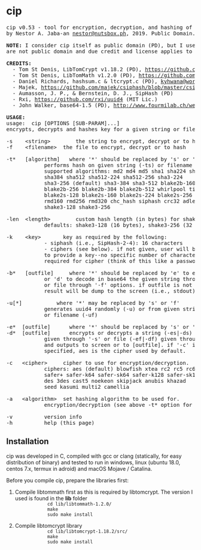# cip
<pre>
cip v0.53 - tool for encryption, decryption, and hashing of given string or file
by Nestor A. Jaba-an <a href="mailto:nestor@nutsbox.ph">nestor@nutsbox.ph</a>, 2019. Public Domain.

<b>NOTE:</b> I consider cip itself as public domain (PD), but I used some libraries that
are not public domain and due credit and license applies to these libraries.

<b>CREDITS:</b>
  - Tom St Denis, LibTomCrypt v1.18.2 (PD), <a href="https://github.com/libtom/libtomcrypt">https://github.com/libtom/libtomcrypt</a>
  - Tom St Denis, LibTomMath v1.2.0 (PD), <a href="https://github.com/libtom/libtommath">https://github.com/libtom/libtommath</a>
  - Daniel Richards, hashsum.c & ltcrypt.c (PD), <a href="mailto:kyhwana@world-net.co.nz">kyhwana@world-net.co.nz</a>
  - Majek, <a href="https://github.com/majek/csiphash/blob/master/csiphash.c">https://github.com/majek/csiphash/blob/master/csiphash.c</a> (MIT Lic.)
  - Aumasson, J. P., & Bernstein, D. J., SipHash (PD)
  - Rxi, <a href="https://github.com/rxi/uuid4">https://github.com/rxi/uuid4</a> (MIT Lic.)
  - John Walker, base64-1.5 (PD), <a href="http://www.fourmilab.ch/webtools/base64/index.html">http://www.fourmilab.ch/webtools/base64/index.html</a>

<b>USAGE:</b>
usage:	cip [OPTIONS [SUB-PARAM]...]
encrypts, decrypts and hashes key for a given string or file

-s    &lt;string&gt;		the string to encrypt, decrypt or to hash
-f    &lt;filename&gt;	the file to encrypt, decrypt or to hash

-t*   [algorithm]	where '*' should be replaced by 's' or 'f'
			performs hash on given string (-ts) or filename (-tf)
			supported algorithms: md2 md4 md5 sha1 sha224 sha256
			sha384 sha512 sha512-224 sha512-256 sha3-224
			sha3-256 (default) sha3-384 sha3-512 blake2b-160
			blake2b-256 blake2b-384 blake2b-512 whirlpool tiger
			blake2s-128 blake2s-160 blake2s-224 blake2s-256 rmd128
			rmd160 rmd256 rmd320 chc_hash siphash crc32 adler32
			shake3-128 shake3-256
      
-len  &lt;length&gt;		custom hash length (in bytes) for shake3-128/256.
			defaults: shake3-128 (16 bytes), shake3-256 (32 bytes)

-k    &lt;key&gt;		key as required by the following:
			- siphash (i.e., SipHash-2-4): 16 characters
			- ciphers (see below). if not given, user will be prompted
			to provide a key--no specific number of characters
			required for cipher (think of this like a password)

-b*   [outfile]		where '*' should be replaced by 'e' to encode
			or 'd' to decode in base64 the given string through '-s'
			or file through '-f' options. if outfile is not specified,
			result will be dump to the screen (i.e., stdout)

-u[*]			where '*' may be replaced by 's' or 'f'
			generates uuid4 randomly (-u) or from given string (-us)
			or filename (-uf)

-e*  [outfile]		where '*' should be replaced by 's' or 'f'
-d*  [outfile]		encrypts or decrypts a string (-es|-ds)
			given through '-s' or file (-ef|-df) given through '-f'
			and outputs to screen or to [outfile]. if '-c' is not
			specified, aes is the cipher used by default.

-c   &lt;cipher&gt;		cipher to use for encryption/decryption.
			ciphers: aes (default) blowfish xtea rc2 rc5 rc6 twofish
			safer+ safer-k64 safer-sk64 safer-k128 safer-sk128
			des 3des cast5 noekeon skipjack anubis khazad
			seed kasumi multi2 camellia

-a   &lt;algorithm&gt;	set hashing algorithm to be used for.
			encryption/decryption (see above -t* option for list)

-v			version info
-h			help (this page)
</pre>
## Installation
cip was developed in C, compiled with gcc or clang (statically, for easy distribution of binary) and tested to run in windows, linux (ubuntu 18.0, centos 7.x, termux in adroid) and macOS Mojave / Catalina.

Before you compile cip, prepare the libraries first:
<ol>
	<li>Compile libtommath first as this is required by libtomcrypt. The version I used is found in the <b>lib</b> folder
		<code>
			cd lib/libtommath-1.2.0/
			make
			sudo make install
		</code>
	</li>
	<li>Compile libtomcrypt library
		<code>
			cd lib/libtomcrypt-1.18.2/src/
			make
			sudo make install
		</code>
	</li>
	</ol>
	
